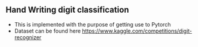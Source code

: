 ## Hand Writing digit classification
* This is implemented with the purpose of getting use to Pytorch
* Dataset can be found here https://www.kaggle.com/competitions/digit-recognizer